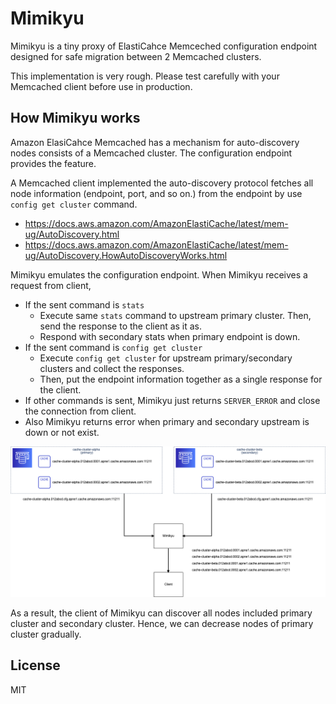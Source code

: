 # Mimikyu

Mimikyu is a tiny proxy of ElastiCahce Memceched configuration endpoint designed for safe migration between 2 Memcached clusters.

This implementation is very rough. Please test carefully with your Memcached client before use in production.

## How Mimikyu works

Amazon ElasiCahce Memcached has a mechanism for auto-discovery nodes consists of a Memcached cluster. The configuration endpoint provides the feature.

A Memcached client implemented the auto-discovery protocol fetches all node information (endpoint, port, and so on.) from the endpoint by use `config get cluster` command.

- https://docs.aws.amazon.com/AmazonElastiCache/latest/mem-ug/AutoDiscovery.html
- https://docs.aws.amazon.com/AmazonElastiCache/latest/mem-ug/AutoDiscovery.HowAutoDiscoveryWorks.html

Mimikyu emulates the configuration endpoint. When Mimikyu receives a request from client,

- If the sent command is `stats`
    - Execute same `stats` command to upstream primary cluster. Then, send the response to the client as it as.
    - Respond with secondary stats when primary endpoint is down.
- If the sent command is `config get cluster`
    - Execute `config get cluster` for upstream primary/secondary clusters and collect the responses.
    - Then, put the endpoint information together as a single response for the client.
- If other commands is sent, Mimikyu just returns `SERVER_ERROR` and close the connection from client.
- Also Mimikyu returns error when primary and secondary upstream is down or not exist.

![](docs/how_it_works.png)

As a result, the client of Mimikyu can discover all nodes included primary cluster and secondary cluster. Hence, we can decrease nodes of primary cluster gradually. 

## License

MIT
